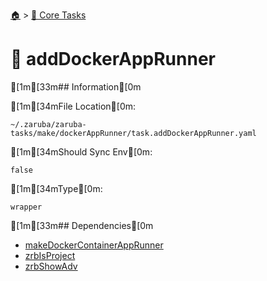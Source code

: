 <!--startTocHeader-->
[🏠](../README.md) > [🥝 Core Tasks](README.md)
# 🐳 addDockerAppRunner
<!--endTocHeader-->

[1m[33m## Information[0m

[1m[34mFile Location[0m:

    ~/.zaruba/zaruba-tasks/make/dockerAppRunner/task.addDockerAppRunner.yaml

[1m[34mShould Sync Env[0m:

    false

[1m[34mType[0m:

    wrapper


[1m[33m## Dependencies[0m

* [makeDockerContainerAppRunner](make-docker-container-app-runner.md)
* [zrbIsProject](zrb-is-project.md)
* [zrbShowAdv](zrb-show-adv.md)